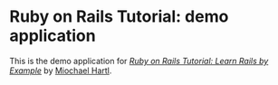 # Ruby on Rails Tutorial: demo application

This is the demo application for [*Ruby on Rails Tutorial: Learn Rails by Example*](http://railstutorial.org/) by [Miochael Hartl](http://michaelhartl.com/).